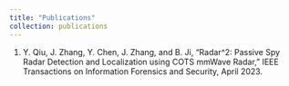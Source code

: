 ```yaml
---
title: "Publications"
collection: publications
---
```

1. Y. Qiu, J. Zhang, Y. Chen, J. Zhang, and B. Ji, “Radar^2: Passive Spy Radar Detection and Localization using COTS mmWave Radar,” IEEE Transactions on Information Forensics and Security, April 2023.
